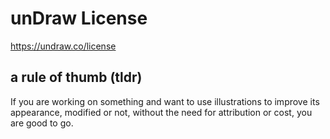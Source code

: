 # unDraw License # 
https://undraw.co/license  

## a rule of thumb (tldr) ##
If you are working on something and want to use illustrations to improve its appearance, modified or not, without the need for attribution or cost, you are good to go.